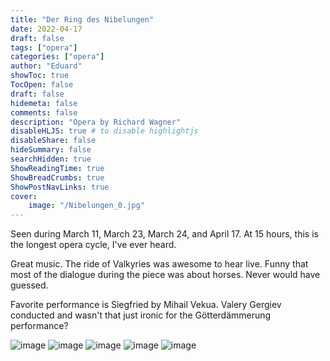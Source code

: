 ```yaml
---
title: "Der Ring des Nibelungen"
date: 2022-04-17
draft: false
tags: ["opera"]
categories: ["opera"]
author: "Eduard"
showToc: true
TocOpen: false
draft: false
hidemeta: false
comments: false
description: "Opera by Richard Wagner"
disableHLJS: true # to disable highlightjs
disableShare: false
hideSummary: false
searchHidden: true
ShowReadingTime: true
ShowBreadCrumbs: true
ShowPostNavLinks: true
cover:
    image: "/Nibelungen_0.jpg"
---
```


Seen during March 11, March 23, March 24, and April 17. At 15 hours, this is the longest opera cycle, I've ever heard. 

Great music. The ride of Valkyries was awesome to hear live. Funny that most of the dialogue during the piece was about horses. Never would have guessed.

Favorite performance is Siegfried by Mihail Vekua. Valery Gergiev conducted and wasn't that just ironic for the Götterdämmerung performance?

![image](/Nibelungen_0.jpg#center)
![image](/Nibelungen_1.jpg#center)
![image](/Nibelungen_2.jpg#center)
![image](/Nibelungen_3.jpg#center)
![image](/Nibelungen_4.jpg#center)